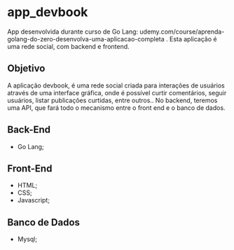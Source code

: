 # app_devbook
App desenvolvida durante curso de Go Lang: udemy.com/course/aprenda-golang-do-zero-desenvolva-uma-aplicacao-completa . Esta aplicação é uma rede social, com backend e frontend.

<h2>Objetivo</h2>

A aplicação devbook, é uma rede social criada para interações de usuários através de uma interface gráfica, onde é possível curtir comentários, seguir usuários, listar publicações curtidas, entre outros.. No backend, teremos uma API, que fará todo o mecanismo entre o front end e o banco de dados.

<h2>Back-End</h2>

* Go Lang;

<h2>Front-End</h2>

* HTML;
* CSS;
* Javascript;

<h2>Banco de Dados</h2>

* Mysql;
